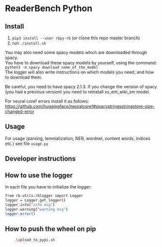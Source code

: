 # ReaderBench Python

## Install
1. `pip3 install --user rbpy-rb` (or clone this repo master branch)
2. run `./install.sh`

You may also need some spacy models which are downloaded through spacy.     
You have to download these spacy models by yourself, using the command:    
`python3 -m spacy download name_of_the_model`   
The logger will also write instructions on which models you need, and how to download them.  

Be careful, you need to have spacy 2.1.3. 
If you change the version of spacy (you had a previous version) you need to reinstall xx_ent_wiki_sm model.

For neural coref errors install it as follows: https://github.com/huggingface/neuralcoref#spacystringsstringstore-size-changed-error

## Usage
For usage (parsing, lemmatization, NER, wordnet, content words, indices etc.)  see file `usage.py`

## Developer instructions

## How to use the logger
In each file you have to initialize the logger:  
```sh
from rb.utils.rblogger import Logger  
logger = Logger.get_logger() 
logger.info("info msg")
logger.warning("warning msg")  
logger.error()
```
## How to push the wheel on pip
```sh
    .\upload_to_pypi.sh
```

